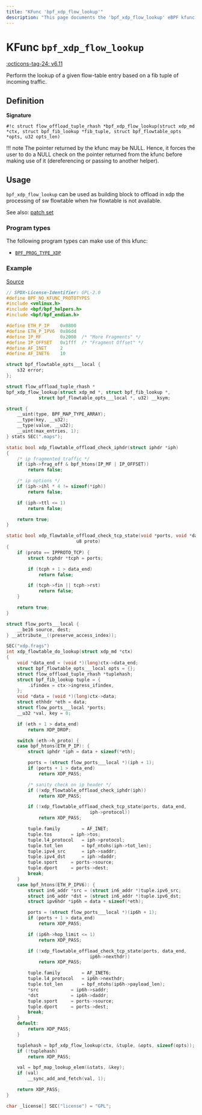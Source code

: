 ```yaml
---
title: "KFunc 'bpf_xdp_flow_lookup'"
description: "This page documents the 'bpf_xdp_flow_lookup' eBPF kfunc, including its definition, usage, program types that can use it, and examples."
---
```

# KFunc `bpf_xdp_flow_lookup`

<!-- [FEATURE_TAG](bpf_xdp_flow_lookup) -->
[:octicons-tag-24: v6.11](https://github.com/torvalds/linux/commit/391bb6594fd3a567efb1cd3efc8136c78c4c9e31)
<!-- [/FEATURE_TAG] -->

Perform the lookup of a given flow-table entry based on a fib tuple of incoming traffic.

## Definition

**Signature**

<!-- [KFUNC_DEF] -->
`#!c struct flow_offload_tuple_rhash *bpf_xdp_flow_lookup(struct xdp_md *ctx, struct bpf_fib_lookup *fib_tuple, struct bpf_flowtable_opts *opts, u32 opts_len)`

!!! note
	The pointer returned by the kfunc may be NULL. Hence, it forces the user to do a NULL check on the pointer returned 
	from the kfunc before making use of it (dereferencing or passing to another helper).
<!-- [/KFUNC_DEF] -->

## Usage

`bpf_xdp_flow_lookup` can be used as building block to offload in xdp the processing of sw flowtable when hw flowtable is not available.

See also: [patch set](https://lore.kernel.org/bpf/cover.1719698275.git.lorenzo@kernel.org/)

### Program types

The following program types can make use of this kfunc:

<!-- [KFUNC_PROG_REF] -->
- [`BPF_PROG_TYPE_XDP`](../program-type/BPF_PROG_TYPE_XDP.md)
<!-- [/KFUNC_PROG_REF] -->

### Example

[Source](https://github.com/torvalds/linux/blob/c77e572d3a8c0e21c5dca4cc2883c7cd8cbe981f/tools/testing/selftests/bpf/progs/xdp_flowtable.c)

```c
// SPDX-License-Identifier: GPL-2.0
#define BPF_NO_KFUNC_PROTOTYPES
#include <vmlinux.h>
#include <bpf/bpf_helpers.h>
#include <bpf/bpf_endian.h>

#define ETH_P_IP	0x0800
#define ETH_P_IPV6	0x86dd
#define IP_MF		0x2000	/* "More Fragments" */
#define IP_OFFSET	0x1fff	/* "Fragment Offset" */
#define AF_INET		2
#define AF_INET6	10

struct bpf_flowtable_opts___local {
	s32 error;
};

struct flow_offload_tuple_rhash *
bpf_xdp_flow_lookup(struct xdp_md *, struct bpf_fib_lookup *,
		    struct bpf_flowtable_opts___local *, u32) __ksym;

struct {
	__uint(type, BPF_MAP_TYPE_ARRAY);
	__type(key, __u32);
	__type(value, __u32);
	__uint(max_entries, 1);
} stats SEC(".maps");

static bool xdp_flowtable_offload_check_iphdr(struct iphdr *iph)
{
	/* ip fragmented traffic */
	if (iph->frag_off & bpf_htons(IP_MF | IP_OFFSET))
		return false;

	/* ip options */
	if (iph->ihl * 4 != sizeof(*iph))
		return false;

	if (iph->ttl <= 1)
		return false;

	return true;
}

static bool xdp_flowtable_offload_check_tcp_state(void *ports, void *data_end,
						  u8 proto)
{
	if (proto == IPPROTO_TCP) {
		struct tcphdr *tcph = ports;

		if (tcph + 1 > data_end)
			return false;

		if (tcph->fin || tcph->rst)
			return false;
	}

	return true;
}

struct flow_ports___local {
	__be16 source, dest;
} __attribute__((preserve_access_index));

SEC("xdp.frags")
int xdp_flowtable_do_lookup(struct xdp_md *ctx)
{
	void *data_end = (void *)(long)ctx->data_end;
	struct bpf_flowtable_opts___local opts = {};
	struct flow_offload_tuple_rhash *tuplehash;
	struct bpf_fib_lookup tuple = {
		.ifindex = ctx->ingress_ifindex,
	};
	void *data = (void *)(long)ctx->data;
	struct ethhdr *eth = data;
	struct flow_ports___local *ports;
	__u32 *val, key = 0;

	if (eth + 1 > data_end)
		return XDP_DROP;

	switch (eth->h_proto) {
	case bpf_htons(ETH_P_IP): {
		struct iphdr *iph = data + sizeof(*eth);

		ports = (struct flow_ports___local *)(iph + 1);
		if (ports + 1 > data_end)
			return XDP_PASS;

		/* sanity check on ip header */
		if (!xdp_flowtable_offload_check_iphdr(iph))
			return XDP_PASS;

		if (!xdp_flowtable_offload_check_tcp_state(ports, data_end,
							   iph->protocol))
			return XDP_PASS;

		tuple.family		= AF_INET;
		tuple.tos		= iph->tos;
		tuple.l4_protocol	= iph->protocol;
		tuple.tot_len		= bpf_ntohs(iph->tot_len);
		tuple.ipv4_src		= iph->saddr;
		tuple.ipv4_dst		= iph->daddr;
		tuple.sport		= ports->source;
		tuple.dport		= ports->dest;
		break;
	}
	case bpf_htons(ETH_P_IPV6): {
		struct in6_addr *src = (struct in6_addr *)tuple.ipv6_src;
		struct in6_addr *dst = (struct in6_addr *)tuple.ipv6_dst;
		struct ipv6hdr *ip6h = data + sizeof(*eth);

		ports = (struct flow_ports___local *)(ip6h + 1);
		if (ports + 1 > data_end)
			return XDP_PASS;

		if (ip6h->hop_limit <= 1)
			return XDP_PASS;

		if (!xdp_flowtable_offload_check_tcp_state(ports, data_end,
							   ip6h->nexthdr))
			return XDP_PASS;

		tuple.family		= AF_INET6;
		tuple.l4_protocol	= ip6h->nexthdr;
		tuple.tot_len		= bpf_ntohs(ip6h->payload_len);
		*src			= ip6h->saddr;
		*dst			= ip6h->daddr;
		tuple.sport		= ports->source;
		tuple.dport		= ports->dest;
		break;
	}
	default:
		return XDP_PASS;
	}

	tuplehash = bpf_xdp_flow_lookup(ctx, &tuple, &opts, sizeof(opts));
	if (!tuplehash)
		return XDP_PASS;

	val = bpf_map_lookup_elem(&stats, &key);
	if (val)
		__sync_add_and_fetch(val, 1);

	return XDP_PASS;
}

char _license[] SEC("license") = "GPL";
```
